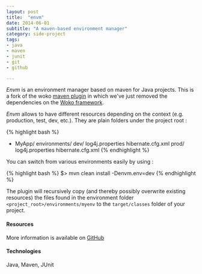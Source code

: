 ```yaml
---
layout: post
title:  "envm"
date: 2014-06-01
subtitle: "A maven-based environment manager"
category: side-project
tags:
- java
- maven
- junit
- git
- github

---
```


_Envm_ is an environment manager based on maven for Java projects.
This is a fork of the woko [maven plugin](https://github.com/pojosontheweb/woko/tree/develop/wmaven)
in which we've just removed the dependencies on the [Woko framework](http://www.pojosontheweb.com/).

_Envm_ allows to have different resources depending on the context (e.g. production, test, dev, etc.).
They are plain folders under the project root :

{% highlight bash %}
* MyApp/
    environments/
        dev/
            log4j.properties
            hibernate.cfg.xml
        prod/
            log4j.properties
            hibernate.cfg.xml
{% endhighlight %}

You can switch from various environments easily by using :

{% highlight bash %}
$> mvn clean install -Denvm.env=dev
{% endhighlight %}

The plugin will recursively copy (and thereby possibly overwrite existing resources) the files found in
the environment folder ```<project_root>/environments/myenv``` to the ```target/classes``` folder of your project.

#### Resources

More information is available on [GitHub](https://github.com/boissonnat/envm)

#### Technologies

Java, Maven, JUnit
